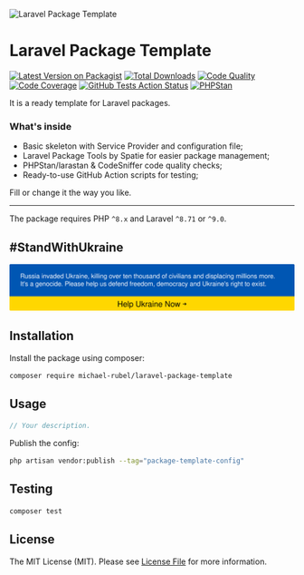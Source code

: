 ![Laravel Package Template](https://user-images.githubusercontent.com/37669560/161713670-e6d795c0-9ddf-4458-9eb5-d596a5b9399c.png)

# Laravel Package Template
[![Latest Version on Packagist](https://img.shields.io/packagist/v/michael-rubel/laravel-package-template.svg?style=flat-square&logo=packagist)](https://packagist.org/packages/michael-rubel/laravel-package-template)
[![Total Downloads](https://img.shields.io/packagist/dt/michael-rubel/laravel-package-template.svg?style=flat-square&logo=packagist)](https://packagist.org/packages/michael-rubel/laravel-package-template)
[![Code Quality](https://img.shields.io/scrutinizer/quality/g/michael-rubel/laravel-package-template.svg?style=flat-square&logo=scrutinizer)](https://scrutinizer-ci.com/g/michael-rubel/laravel-package-template/?branch=main)
[![Code Coverage](https://img.shields.io/scrutinizer/coverage/g/michael-rubel/laravel-package-template.svg?style=flat-square&logo=scrutinizer)](https://scrutinizer-ci.com/g/michael-rubel/laravel-package-template/?branch=main)
[![GitHub Tests Action Status](https://img.shields.io/github/workflow/status/michael-rubel/laravel-package-template/run-tests/main?style=flat-square&label=tests&logo=github)](https://github.com/michael-rubel/laravel-package-template/actions)
[![PHPStan](https://img.shields.io/github/workflow/status/michael-rubel/laravel-package-template/phpstan/main?style=flat-square&label=larastan&logo=laravel)](https://github.com/michael-rubel/laravel-package-template/actions)

It is a ready template for Laravel packages.

### What's inside
- Basic skeleton with Service Provider and configuration file;
- Laravel Package Tools by Spatie for easier package management;
- PHPStan/larastan & CodeSniffer code quality checks;
- Ready-to-use GitHub Action scripts for testing;

Fill or change it the way you like.

---

The package requires PHP `^8.x` and Laravel `^8.71` or `^9.0`.

## #StandWithUkraine
[![SWUbanner](https://raw.githubusercontent.com/vshymanskyy/StandWithUkraine/main/banner2-direct.svg)](https://github.com/vshymanskyy/StandWithUkraine/blob/main/docs/README.md)

## Installation
Install the package using composer:
```bash
composer require michael-rubel/laravel-package-template
```

## Usage
```php
// Your description.
```

Publish the config:
```bash
php artisan vendor:publish --tag="package-template-config"
```

## Testing
```bash
composer test
```

## License
The MIT License (MIT). Please see [License File](LICENSE.md) for more information.

